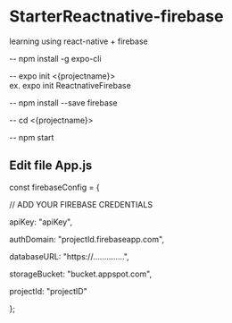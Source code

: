 # StarterReactnative-firebase
learning using react-native + firebase

-- npm install -g expo-cli

-- expo init <{projectname}>     
ex. expo init ReactnativeFirebase

-- npm install --save firebase

-- cd <{projectname}>

-- npm start


## Edit file App.js

const firebaseConfig = {

  // ADD YOUR FIREBASE CREDENTIALS
  
   apiKey: "apiKey",
   
   authDomain: "projectId.firebaseapp.com",
   
   databaseURL: "https://..............",
   
   storageBucket: "bucket.appspot.com",
   
   projectId: "projectID"
   
};
